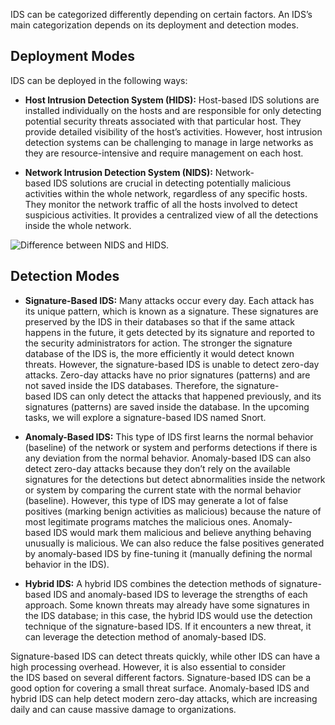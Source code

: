 IDS can be categorized differently depending on certain factors. An IDS’s main categorization depends on its deployment and detection modes.

## Deployment Modes

IDS can be deployed in the following ways:

- **Host Intrusion Detection System (HIDS):** Host-based IDS solutions are installed individually on the hosts and are responsible for only detecting potential security threats associated with that particular host. They provide detailed visibility of the host’s activities. However, host intrusion detection systems can be challenging to manage in large networks as they are resource-intensive and require management on each host.
    
- **Network Intrusion Detection System (NIDS):** Network-based IDS solutions are crucial in detecting potentially malicious activities within the whole network, regardless of any specific hosts. They monitor the network traffic of all the hosts involved to detect suspicious activities. It provides a centralized view of all the detections inside the whole network.

![Difference between NIDS and HIDS.](https://tryhackme-images.s3.amazonaws.com/user-uploads/6645aa8c024f7893371eb7ac/room-content/6645aa8c024f7893371eb7ac-1723026309300.png)  

## Detection Modes

- **Signature-Based IDS:** Many attacks occur every day. Each attack has its unique pattern, which is known as a signature. These signatures are preserved by the IDS in their databases so that if the same attack happens in the future, it gets detected by its signature and reported to the security administrators for action. The stronger the signature database of the IDS is, the more efficiently it would detect known threats. However, the signature-based IDS is unable to detect zero-day attacks. Zero-day attacks have no prior signatures (patterns) and are not saved inside the IDS databases. Therefore, the signature-based IDS can only detect the attacks that happened previously, and its signatures (patterns) are saved inside the database. In the upcoming tasks, we will explore a signature-based IDS named Snort.
    
- **Anomaly-Based IDS:** This type of IDS first learns the normal behavior (baseline) of the network or system and performs detections if there is any deviation from the normal behavior. Anomaly-based IDS can also detect zero-day attacks because they don’t rely on the available signatures for the detections but detect abnormalities inside the network or system by comparing the current state with the normal behavior (baseline). However, this type of IDS may generate a lot of false positives (marking benign activities as malicious) because the nature of most legitimate programs matches the malicious ones. Anomaly-based IDS would mark them malicious and believe anything behaving unusually is malicious. We can also reduce the false positives generated by anomaly-based IDS by fine-tuning it (manually defining the normal behavior in the IDS).
    
- **Hybrid IDS:** A hybrid IDS combines the detection methods of signature-based IDS and anomaly-based IDS to leverage the strengths of each approach. Some known threats may already have some signatures in the IDS database; in this case, the hybrid IDS would use the detection technique of the signature-based IDS. If it encounters a new threat, it can leverage the detection method of anomaly-based IDS.

Signature-based IDS can detect threats quickly, while other IDS can have a high processing overhead. However, it is also essential to consider the IDS based on several different factors. Signature-based IDS can be a good option for covering a small threat surface. Anomaly-based IDS and hybrid IDS can help detect modern zero-day attacks, which are increasing daily and can cause massive damage to organizations.